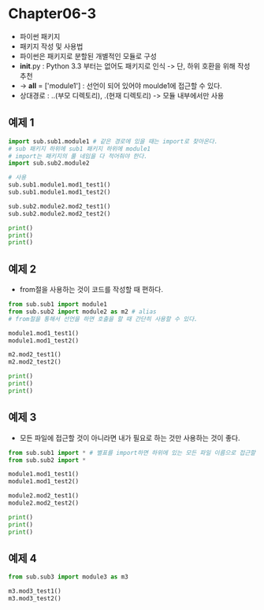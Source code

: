# Chapter06-3
- 파이썬 패키지
- 패키지 작성 및 사용법
- 파이썬은 패키지로 분할된 개별적인 모듈로 구성
- __init__.py : Python 3.3 부터는 없어도 패키지로 인식 -> 단, 하위 호환을 위해 작성 추천
- -> __all__ = ['module1'] : 선언이 되어 있어야 moulde1에 접근할 수 있다.
- 상대경로 : ..(부모 디렉토리),  .(현재 디렉토리) -> 모듈 내부에서만 사용

## 예제 1

```python
import sub.sub1.module1 # 같은 경로에 있을 때는 import로 찾아온다.
# sub 패키지 하위에 sub1 패키지 하위에 module1
# import는 패키지의 풀 네임을 다 적어줘야 한다.
import sub.sub2.module2

# 사용
sub.sub1.module1.mod1_test1()
sub.sub1.module1.mod1_test2()

sub.sub2.module2.mod2_test1()
sub.sub2.module2.mod2_test2()

print()
print()
print()
```

## 예제 2
- from절을 사용하는 것이 코드를 작성할 때 편하다.

```python
from sub.sub1 import module1 
from sub.sub2 import module2 as m2 # alias
# from절을 통해서 선언을 하면 호출을 할 때 간단히 사용할 수 있다.

module1.mod1_test1()
module1.mod1_test2()

m2.mod2_test1()
m2.mod2_test2()

print()
print()
print()
```

## 예제 3
- 모든 파일에 접근할 것이 아니라면 내가 필요로 하는 것만 사용하는 것이 좋다.

```python
from sub.sub1 import * # 별표를 import하면 하위에 있는 모든 파일 이름으로 접근할 수 있다.
from sub.sub2 import *

module1.mod1_test1()
module1.mod1_test2()

module2.mod2_test1()
module2.mod2_test2()

print()
print()
print()
```

## 예제 4

```python
from sub.sub3 import module3 as m3

m3.mod3_test1()
m3.mod3_test2()
```